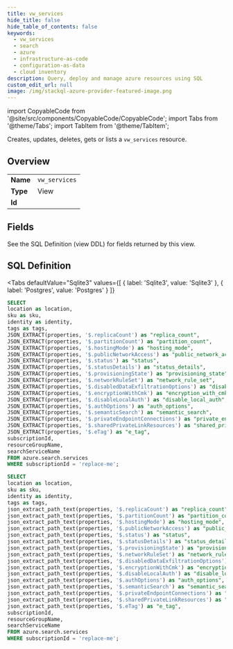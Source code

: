 ```yaml
--- 
title: vw_services
hide_title: false
hide_table_of_contents: false
keywords:
  - vw_services
  - search
  - azure
  - infrastructure-as-code
  - configuration-as-data
  - cloud inventory
description: Query, deploy and manage azure resources using SQL
custom_edit_url: null
image: /img/stackql-azure-provider-featured-image.png
---
```


import CopyableCode from '@site/src/components/CopyableCode/CopyableCode';
import Tabs from '@theme/Tabs';
import TabItem from '@theme/TabItem';

Creates, updates, deletes, gets or lists a <code>vw_services</code> resource.

## Overview
<table><tbody>
<tr><td><b>Name</b></td><td><code>vw_services</code></td></tr>
<tr><td><b>Type</b></td><td>View</td></tr>
<tr><td><b>Id</b></td><td><CopyableCode code="azure.search.vw_services" /></td></tr>
</tbody></table>

## Fields

See the SQL Definition (view DDL) for fields returned by this view.

## SQL Definition

<Tabs
defaultValue="Sqlite3"
values={[
{ label: 'Sqlite3', value: 'Sqlite3' },
{ label: 'Postgres', value: 'Postgres' }
]}
>
<TabItem value="Sqlite3">

```sql
SELECT
location as location,
sku as sku,
identity as identity,
tags as tags,
JSON_EXTRACT(properties, '$.replicaCount') as "replica_count",
JSON_EXTRACT(properties, '$.partitionCount') as "partition_count",
JSON_EXTRACT(properties, '$.hostingMode') as "hosting_mode",
JSON_EXTRACT(properties, '$.publicNetworkAccess') as "public_network_access",
JSON_EXTRACT(properties, '$.status') as "status",
JSON_EXTRACT(properties, '$.statusDetails') as "status_details",
JSON_EXTRACT(properties, '$.provisioningState') as "provisioning_state",
JSON_EXTRACT(properties, '$.networkRuleSet') as "network_rule_set",
JSON_EXTRACT(properties, '$.disabledDataExfiltrationOptions') as "disabled_data_exfiltration_options",
JSON_EXTRACT(properties, '$.encryptionWithCmk') as "encryption_with_cmk",
JSON_EXTRACT(properties, '$.disableLocalAuth') as "disable_local_auth",
JSON_EXTRACT(properties, '$.authOptions') as "auth_options",
JSON_EXTRACT(properties, '$.semanticSearch') as "semantic_search",
JSON_EXTRACT(properties, '$.privateEndpointConnections') as "private_endpoint_connections",
JSON_EXTRACT(properties, '$.sharedPrivateLinkResources') as "shared_private_link_resources",
JSON_EXTRACT(properties, '$.eTag') as "e_tag",
subscriptionId,
resourceGroupName,
searchServiceName
FROM azure.search.services
WHERE subscriptionId = 'replace-me';
```

</TabItem>
<TabItem value="Postgres">

```sql
SELECT
location as location,
sku as sku,
identity as identity,
tags as tags,
json_extract_path_text(properties, '$.replicaCount') as "replica_count",
json_extract_path_text(properties, '$.partitionCount') as "partition_count",
json_extract_path_text(properties, '$.hostingMode') as "hosting_mode",
json_extract_path_text(properties, '$.publicNetworkAccess') as "public_network_access",
json_extract_path_text(properties, '$.status') as "status",
json_extract_path_text(properties, '$.statusDetails') as "status_details",
json_extract_path_text(properties, '$.provisioningState') as "provisioning_state",
json_extract_path_text(properties, '$.networkRuleSet') as "network_rule_set",
json_extract_path_text(properties, '$.disabledDataExfiltrationOptions') as "disabled_data_exfiltration_options",
json_extract_path_text(properties, '$.encryptionWithCmk') as "encryption_with_cmk",
json_extract_path_text(properties, '$.disableLocalAuth') as "disable_local_auth",
json_extract_path_text(properties, '$.authOptions') as "auth_options",
json_extract_path_text(properties, '$.semanticSearch') as "semantic_search",
json_extract_path_text(properties, '$.privateEndpointConnections') as "private_endpoint_connections",
json_extract_path_text(properties, '$.sharedPrivateLinkResources') as "shared_private_link_resources",
json_extract_path_text(properties, '$.eTag') as "e_tag",
subscriptionId,
resourceGroupName,
searchServiceName
FROM azure.search.services
WHERE subscriptionId = 'replace-me';
```

</TabItem>
</Tabs>
